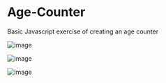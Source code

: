 # Age-Counter

Basic Javascript exercise of creating an age counter

![image](https://github.com/Jazib-Khan/Age-Counter/assets/57762628/cb211d49-b1ef-4774-af49-5b8b5448055c)

![image](https://github.com/Jazib-Khan/Age-Counter/assets/57762628/cab259f2-4c2c-46d8-bee3-5d752e71a6ae)

![image](https://github.com/Jazib-Khan/Age-Counter/assets/57762628/2823fd4e-2bb3-4872-8fe9-2e99bb427926)

